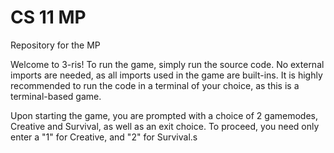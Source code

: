 # CS 11 MP
 Repository for the MP

Welcome to 3-ris!
To run the game, simply run the source code. No external imports are needed, as all imports used in the game are built-ins.
It is highly recommended to run the code in a terminal of your choice, as this is a terminal-based game.

Upon starting the game, you are prompted with a choice of 2 gamemodes, Creative and Survival, as well as an exit choice.
To proceed, you need only enter a "1" for Creative, and "2" for Survival.s